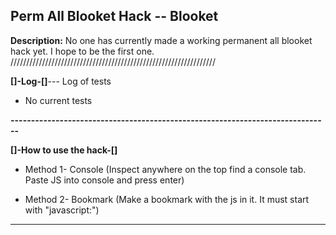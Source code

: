 ## Perm All Blooket Hack -- Blooket

**Description:** No one has currently made a working permanent all blooket hack yet. I hope to be the first one.
/////////////////////////////////////////////////////////////////

**[]-Log-[]**--- Log of tests

- No current tests

**------------------------------------------------------------------------------**

**[]-How to use the hack-[]**

- Method 1- Console
    (Inspect anywhere on the top find a console tab. Paste JS into console and press enter)

- Method 2- Bookmark
    (Make a bookmark with the js in it. It must start with "javascript:")

---
